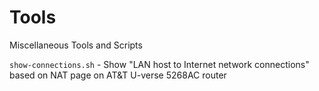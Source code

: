 # Tools
Miscellaneous Tools and Scripts

`show-connections.sh` - Show "LAN host to Internet network connections" based on NAT page on AT&T U-verse 5268AC router
